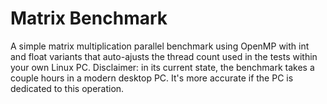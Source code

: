 # Matrix Benchmark
A simple matrix multiplication parallel benchmark using OpenMP with int and float variants that auto-ajusts the thread count used in the tests within your own Linux PC.
Disclaimer: in its current state, the benchmark takes a couple hours in a modern desktop PC. It's more accurate if the PC is dedicated to this operation.
